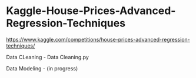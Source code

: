# Kaggle-House-Prices-Advanced-Regression-Techniques
https://www.kaggle.com/competitions/house-prices-advanced-regression-techniques/

Data CLeaning - Data Cleaning.py

Data Modeling - (in progress)
